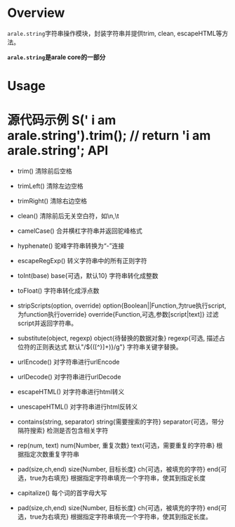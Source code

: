 Overview
========

`arale.string`字符串操作模块，封装字符串并提供trim, clean, escapeHTML等方法。

**`arale.string`是arale core的一部分**


Usage
======

源代码示例
    S(' i am arale.string').trim(); // return 'i am arale.string';
API
=======

*   trim()
    清除前后空格

*   trimLeft()
    清除左边空格

*   trimRight()
    清除右边空格

*   clean()
    清除前后无关空白符，如\n,\t

*   camelCase()
    合并横杠字符串并返回驼峰格式

*   hyphenate()
    驼峰字符串转换为“-”连接

*   escapeRegExp()
    转义字符串中的所有正则字符

*   toInt(base) base{可选，默认10}
    字符串转化成整数

*   toFloat()
    字符串转化成浮点数

*   stripScripts(option, override) option{Boolean||Function,为true执行script,为function执行override} override{Function,可选,参数[script|text]}
    过滤script并返回字符串。

*   substitute(object, regexp) object{待替换的数据对象} regexp{可选, 描述占位符的正则表达式 默认"/\${([^}]+)}/g"}
    字符串关键字替换。

*   urlEncode()
    对字符串进行urlEncode

*   urlDecode()
    对字符串进行urlDecode

*   escapeHTML()
    对字符串进行html转义

*   unescapeHTML()
    对字符串进行html反转义

*   contains(string, separator) string{需要搜索的字符} separator{可选，带分隔符搜索}
    检测是否包含相关字符

*   rep(num, text) num{Number, 重复次数} text{可选，需要重复的字符串}
    根据指定次数重复字符串

*   pad(size,ch,end) size{Number, 目标长度} ch{可选，被填充的字符} end{可选，true为右填充}
    根据指定字符串填充一个字符串，使其到指定长度

*   capitalize()
    每个词的首字母大写

*   pad(size,ch,end) size{Number, 目标长度} ch{可选，被填充的字符} end{可选，true为右填充}
    根据指定字符串填充一个字符串，使其到指定长度。
